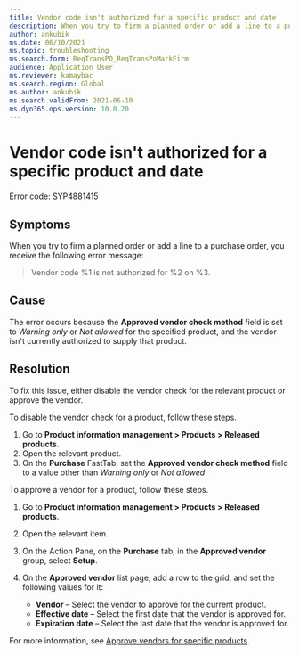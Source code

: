 ```yaml
---
title: Vendor code isn't authorized for a specific product and date
description: When you try to firm a planned order or add a line to a purchase order, you receive an error message that states that the vendor code isn't authorized for a product and date.
author: ankubik
ms.date: 06/10/2021
ms.topic: troubleshooting
ms.search.form: ReqTransPO_ReqTransPoMarkFirm
audience: Application User
ms.reviewer: kamaybac
ms.search.region: Global
ms.author: ankubik
ms.search.validFrom: 2021-06-10
ms.dyn365.ops.version: 10.0.20
---
```


# Vendor code isn't authorized for a specific product and date

Error code: SYP4881415

## Symptoms

When you try to firm a planned order or add a line to a purchase order, you receive the following error message:

> Vendor code %1 is not authorized for %2 on %3.

## Cause

The error occurs because the **Approved vendor check method** field is set to *Warning only* or *Not allowed* for the specified product, and the vendor isn't currently authorized to supply that product.

## Resolution

To fix this issue, either disable the vendor check for the relevant product or approve the vendor.

To disable the vendor check for a product, follow these steps.

1. Go to **Product information management \> Products \> Released products**.
1. Open the relevant product.
1. On the **Purchase** FastTab, set the **Approved vendor check method** field to a value other than *Warning only* or *Not allowed*.

To approve a vendor for a product, follow these steps.

1. Go to **Product information management \> Products \> Released products**.
1. Open the relevant item.
1. On the Action Pane, on the **Purchase** tab, in the **Approved vendor** group, select **Setup**.
1. On the **Approved vendor** list page, add a row to the grid, and set the following values for it:

    - **Vendor** – Select the vendor to approve for the current product.
    - **Effective date** – Select the first date that the vendor is approved for.
    - **Expiration date** – Select the last date that the vendor is approved for.

For more information, see [Approve vendors for specific products](/dynamics365/supply-chain/procurement/tasks/approve-vendors-specific-products).
